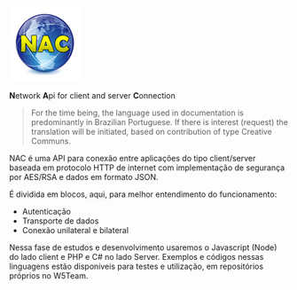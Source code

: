 ![logo](https://github.com/w5team/NAC/blob/master/asset/nac128.png)

**N**etwork **A**pi for client and server **C**onnection



> For the time being, the language used in documentation is predominantly in Brazilian Portuguese. If there is interest (request) the translation will be initiated, based on contribution of type Creative Communs.



NAC é uma API para conexão entre aplicações do tipo client/server baseada em protocolo HTTP de internet com implementação de segurança por AES/RSA e dados em formato JSON.

É dividida em blocos, aqui, para melhor entendimento do funcionamento:

* Autenticação
* Transporte de dados
* Conexão unilateral e bilateral

Nessa fase de estudos e desenvolvimento usaremos o Javascript (Node) do lado client e PHP e C# no lado Server.
Exemplos e códigos nessas linguagens estão disponíveis para testes e utilização, em repositórios próprios no W5Team.
